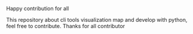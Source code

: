 Happy contribution for all

This repository about cli tools visualization map and develop with python, feel free to contribute. Thanks for all contributor
